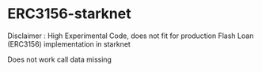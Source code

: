 # ERC3156-starknet
Disclaimer : High Experimental Code, does not fit for production 
Flash Loan (ERC3156) implementation in starknet


Does not work call data missing
